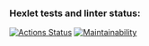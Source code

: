 ### Hexlet tests and linter status:
[![Actions Status](https://github.com/TorTicc/frontend-project-44/actions/workflows/hexlet-check.yml/badge.svg)](https://github.com/TorTicc/frontend-project-44/actions)
[![Maintainability](https://api.codeclimate.com/v1/badges/6e750ebc5f7445339ae6/maintainability)](https://codeclimate.com/github/TorTicc/frontend-project-44/maintainability)
